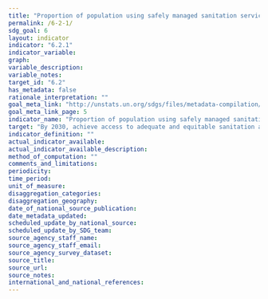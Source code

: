 ```yaml
---
title: "Proportion of population using safely managed sanitation services, including a hand-washing facility with soap and water"
permalink: /6-2-1/
sdg_goal: 6
layout: indicator
indicator: "6.2.1"
indicator_variable: 
graph: 
variable_description: 
variable_notes: 
target_id: "6.2"
has_metadata: false
rationale_interpretation: ""
goal_meta_link: "http://unstats.un.org/sdgs/files/metadata-compilation/Metadata-Goal-6.pdf"
goal_meta_link_page: 5
indicator_name: "Proportion of population using safely managed sanitation services, including a hand-washing facility with soap and water"
target: "By 2030, achieve access to adequate and equitable sanitation and hygiene for all and end open defecation, paying special attention to the needs of women and girls and those in vulnerable situations."
indicator_definition: ""
actual_indicator_available: 
actual_indicator_available_description: 
method_of_computation: ""
comments_and_limitations: 
periodicity: 
time_period: 
unit_of_measure: 
disaggregation_categories: 
disaggregation_geography: 
date_of_national_source_publication: 
date_metadata_updated: 
scheduled_update_by_national_source: 
scheduled_update_by_SDG_team: 
source_agency_staff_name: 
source_agency_staff_email: 
source_agency_survey_dataset: 
source_title: 
source_url: 
source_notes: 
international_and_national_references: 
---
```


